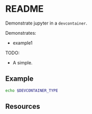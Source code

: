 # README

Demonstrate jupyter in a `devcontainer`.  

Demonstrates:

* example1  

TODO:

* A simple.  

## Example

```sh
echo $DEVCONTAINER_TYPE
```

## Resources

